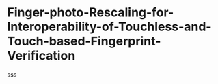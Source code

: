 # Finger-photo-Rescaling-for-Interoperability-of-Touchless-and-Touch-based-Fingerprint-Verification
sss
